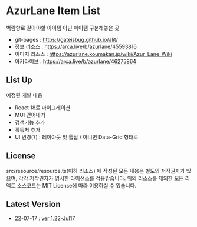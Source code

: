 # AzurLane Item List

벽람항로 갈아야할 아이템 아닌 아이템 구분해놓은 곳  

- git-pages : https://gateisbug.github.io/alit/
- 정보 리소스 : https://arca.live/b/azurlane/45593816  
- 이미지 리소스 : https://azurlane.koumakan.jp/wiki/Azur_Lane_Wiki  
- 아카라이브 : https://arca.live/b/azurlane/46275864

## List Up
예정된 개발 내용
- React 18로 마이그레이션
- MUI 걷어내기
- 검색기능 추가
- 획득처 추가
- UI 변경(?) : 레이아웃 및 툴팁 / 아니면 Data-Grid 형태로

## License
src/resource/resource.ts(이하 리소스) 에 작성된 모든 내용은 별도의 저작권자가 있으며, 각각 저작권자가 명시한 라이선스를 적용받습니다. 위의 리소스를 제외한 모든 리액트 소스코드는 MIT License에 따라 이용하실 수 있습니다.

## Latest Version
- 22-07-17 : [ver 1.22-Jul17](https://github.com/gateisbug/alit/releases/tag/1.22-Jul17)

